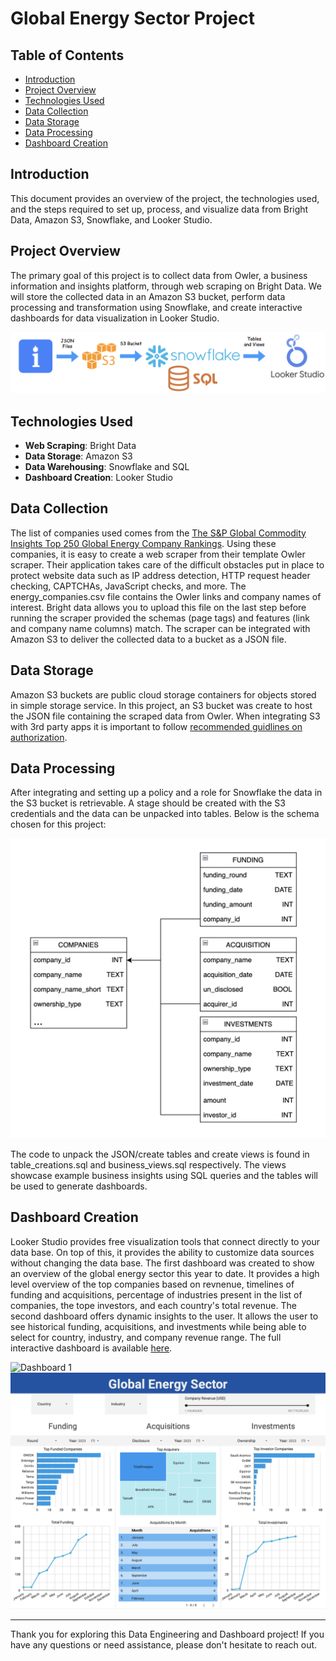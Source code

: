 # Global Energy Sector Project

## Table of Contents

- [Introduction](#introduction)
- [Project Overview](#project-overview)
- [Technologies Used](#technologies-used)
- [Data Collection](#data-collection)
- [Data Storage](#data-storage)
- [Data Processing](#data-processing)
- [Dashboard Creation](#dashboard-creation)

## Introduction

This document provides an overview of the project, the technologies used, and the steps required to set up, process, and visualize data from Bright Data, Amazon S3, Snowflake, and Looker Studio.

## Project Overview

The primary goal of this project is to collect data from Owler, a business information and insights platform, through web scraping on Bright Data. We will store the collected data in an Amazon S3 bucket, perform data processing and transformation using Snowflake, and create interactive dashboards for data visualization in Looker Studio.

![Data Pipeline](images/pipeline.png)


## Technologies Used

- **Web Scraping**: Bright Data
- **Data Storage**: Amazon S3
- **Data Warehousing**: Snowflake and SQL
- **Dashboard Creation**: Looker Studio

## Data Collection
The list of companies used comes from the [The S&P Global Commodity Insights Top 250 Global Energy Company Rankings](https://www.spglobal.com/commodityinsights/top250/rankings). Using these companies, it is easy to create a web scraper from their template Owler scraper. Their application takes care of the difficult obstacles put in place to protect website data such as IP address detection, HTTP request header checking, CAPTCHAs, JavaScript checks, and more. The energy_companies.csv file contains the Owler links and company names of interest. Bright data allows you to upload this file on the last step before running the scraper provided the schemas (page tags) and features (link and company name columns) match. The scraper can be integrated with Amazon S3 to deliver the collected data to a bucket as a JSON file. 

## Data Storage
Amazon S3 buckets are public cloud storage containers for objects stored in simple storage service. In this project, an S3 bucket was create to host the JSON file containing the scraped data from Owler. When integrating S3 with 3rd party apps it is important to follow [recommended guidlines on authorization](https://docs.aws.amazon.com/AmazonS3/latest/userguide/security-best-practices.html).

## Data Processing
After integrating and setting up a policy and a role for Snowflake the data in the S3 bucket is retrievable. A stage should be created with the S3 credentials and the data can be unpacked into tables. Below is the schema chosen for this project: 

![Snowflake Schema](images/schema.png)

The code to unpack the JSON/create tables and create views is found in table_creations.sql and business_views.sql respectively. The views showcase example business insights using SQL queries and the tables will be used to generate dashboards.

## Dashboard Creation
 Looker Studio provides free visualization tools that connect directly to your data base. On top of this, it provides the ability to customize data sources without changing the data base. The first dashboard was created to show an overview of the global energy sector this year to date. It provides a high level overview of the top companies based on revnenue, timelines of funding and acquisitions, percentage of industries present in the list of companies, the tope investors, and each country's total revenue. The second dashboard offers dynamic insights to the user. It allows the user to see historical funding, acquisitions, and investments while being able to select for country, industry, and company revenue range. The full interactive dashboard is available [here](https://lookerstudio.google.com/s/gun7hoIApTQ).

![Dashboard 1](images/dashboard1.png)
![Dashboard 2](images/dashboard2.png)


---

Thank you for exploring this Data Engineering and Dashboard project! If you have any questions or need assistance, please don't hesitate to reach out.